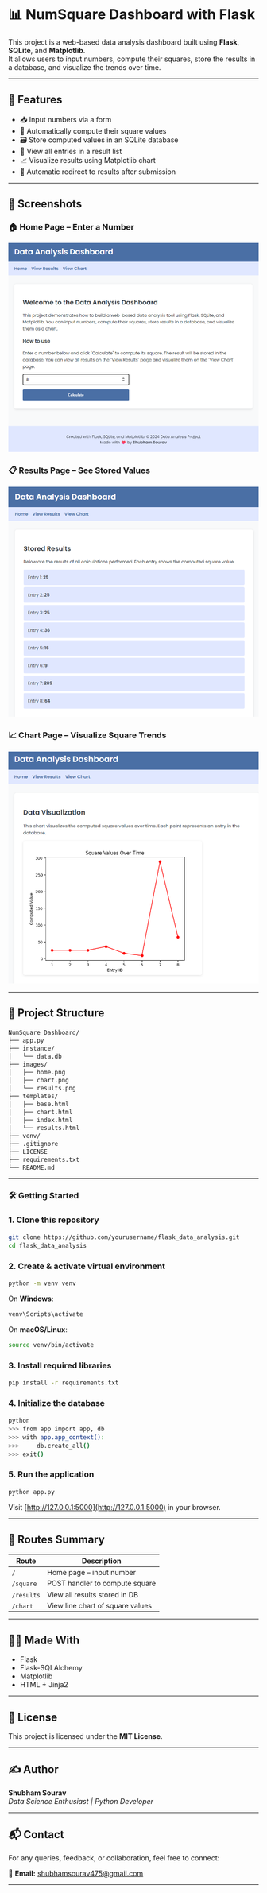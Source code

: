 # 📊 NumSquare Dashboard with Flask

This project is a web-based data analysis dashboard built using **Flask**, **SQLite**, and **Matplotlib**.  
It allows users to input numbers, compute their squares, store the results in a database, and visualize the trends over time.

---

## 🚀 Features

- 📥 Input numbers via a form
- 🧮 Automatically compute their square values
- 🗃️ Store computed values in an SQLite database
- 📃 View all entries in a result list
- 📈 Visualize results using Matplotlib chart
- 🔁 Automatic redirect to results after submission

---

## 📸 Screenshots

### 🏠 Home Page – Enter a Number
![Home Page](images/home.png)

### 📋 Results Page – See Stored Values
![Results Page](images/results.png)

### 📈 Chart Page – Visualize Square Trends
![Chart Page](images/chart.png)

---

## 📁 Project Structure

```
NumSquare_Dashboard/
├── app.py
├── instance/
│   └── data.db
├── images/
│   ├── home.png
│   ├── chart.png
│   └── results.png
├── templates/
│   ├── base.html
│   ├── chart.html
│   ├── index.html
│   └── results.html
├── venv/
├── .gitignore
├── LICENSE
├── requirements.txt
└── README.md
```

---

### 🛠️ Getting Started

### 1. Clone this repository

```bash
git clone https://github.com/yourusername/flask_data_analysis.git
cd flask_data_analysis
```

### 2. Create & activate virtual environment

```bash
python -m venv venv
```

On **Windows**:
```bash
venv\Scripts\activate
```

On **macOS/Linux**:
```bash
source venv/bin/activate
```

### 3. Install required libraries

```bash
pip install -r requirements.txt
```

### 4. Initialize the database

```bash
python
>>> from app import app, db
>>> with app.app_context():
>>>     db.create_all()
>>> exit()
```

### 5. Run the application

```bash
python app.py

```

Visit [http://127.0.0.1:5000](http://127.0.0.1:5000) in your browser.

---

## 🔗 Routes Summary

| Route         | Description                          |
|---------------|--------------------------------------|
| `/`           | Home page – input number             |
| `/square`     | POST handler to compute square       |
| `/results`    | View all results stored in DB        |
| `/chart`      | View line chart of square values     |

---

## 🧑‍💻 Made With

- Flask
- Flask-SQLAlchemy
- Matplotlib
- HTML + Jinja2

---

## 📜 License

This project is licensed under the **MIT License**.

---

## ✍️ Author

**Shubham Sourav**  
*Data Science Enthusiast | Python Developer*

---

## 📬 Contact

For any queries, feedback, or collaboration, feel free to connect:

📧 **Email:** [shubhamsourav475@gmail.com](mailto:shubhamsourav475@gmail.com)

---
